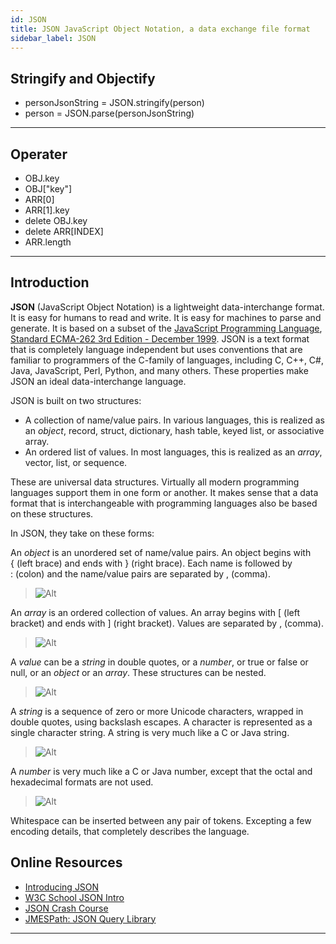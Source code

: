 ```yaml
---
id: JSON
title: JSON JavaScript Object Notation, a data exchange file format
sidebar_label: JSON
---
```


## Stringify and Objectify

- personJsonString = JSON.stringify(person)
- person = JSON.parse(personJsonString)
  
---

## Operater

- OBJ.key
- OBJ["key"]
- ARR[0]
- ARR[1].key
- delete OBJ.key
- delete ARR[INDEX]
- ARR.length

 ---

## Introduction

**JSON** (JavaScript Object Notation) is a lightweight data-interchange format. It is easy for humans to read and write. It is easy for machines to parse and generate. It is based on a subset of the [JavaScript Programming Language](http://javascript.crockford.com/), [Standard ECMA-262 3rd Edition - December 1999](http://www.ecma-international.org/publications/files/ecma-st/ECMA-262.pdf). JSON is a text format that is completely language independent but uses conventions that are familiar to programmers of the C-family of languages, including C, C++, C#, Java, JavaScript, Perl, Python, and many others. These properties make JSON an ideal data-interchange language.

JSON is built on two structures:

- A collection of name/value pairs. In various languages, this is realized as an _object_, record, struct, dictionary, hash table, keyed list, or associative array.
- An ordered list of values. In most languages, this is realized as an _array_, vector, list, or sequence.

These are universal data structures. Virtually all modern programming languages support them in one form or another. It makes sense that a data format that is interchangeable with programming languages also be based on these structures.

In JSON, they take on these forms:

An _object_ is an unordered set of name/value pairs. An object begins with { (left brace) and ends with } (right brace). Each name is followed by : (colon) and the name/value pairs are separated by , (comma).

> ![Alt](https://www.json.org/object.gif, "object")

An _array_ is an ordered collection of values. An array begins with \[ (left bracket) and ends with \] (right bracket). Values are separated by , (comma).

> ![Alt](https://www.json.org/array.gif, "array")

A _value_ can be a _string_ in double quotes, or a _number_, or true or false or null, or an _object_ or an _array_. These structures can be nested.

> ![Alt](https://www.json.org/value.gif, "value")

A _string_ is a sequence of zero or more Unicode characters, wrapped in double quotes, using backslash escapes. A character is represented as a single character string. A string is very much like a C or Java string.

> ![Alt](https://www.json.org/string.gif, "string")

A _number_ is very much like a C or Java number, except that the octal and hexadecimal formats are not used.

> ![Alt](https://www.json.org/number.gif, "number")

Whitespace can be inserted between any pair of tokens. Excepting a few encoding details, that completely describes the language.

## Online Resources

- [Introducing JSON](https://www.json.org/)
- [W3C School JSON Intro](https://www.w3schools.com/js/js_json_intro.asp)
- [JSON Crash Course](https://www.youtube.com/watch?v=wI1CWzNtE-M)
- [JMESPath: JSON Query Library](http://jmespath.org/)
  
---